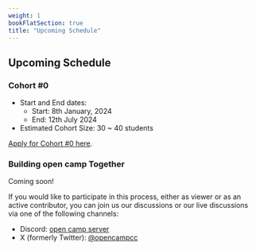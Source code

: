 ```yaml
---
weight: 1
bookFlatSection: true
title: "Upcoming Schedule"
---
```


## Upcoming Schedule


### Cohort #0
- Start and End dates:
    - Start: 8th January, 2024
    - End: 12th July 2024
- Estimated Cohort Size: 30 ~ 40 students

[Apply for Cohort #0 here](/#applications-for-cohort-0).

### Building open camp Together

Coming soon!

If you would like to participate in this process, either as viewer or as an
active contributor, you can join us our discussions or our live discussions via
one of the following channels:

- Discord: [open camp server](https://discord.gg/JVQVhQmQzk)
- X (formerly Twitter): [@opencampcc](https://twitter.com/opencampcc)

